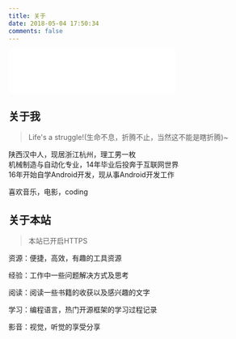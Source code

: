 ```yaml
---
title: 关于
date: 2018-05-04 17:50:34
comments: false
---
```


<iframe frameborder="no" border="0" marginwidth="0" marginheight="0" width=330 height=86 src="//music.163.com/outchain/player?type=2&id=453073161&auto=0&height=66"></iframe>

## 关于我

>Life's a struggle!(生命不息，折腾不止，当然这不能是瞎折腾)~

陕西汉中人，现居浙江杭州，理工男一枚  
机械制造与自动化专业，14年毕业后投奔于互联网世界  
16年开始自学Android开发，现从事Android开发工作  

喜欢音乐，电影，coding  

## 关于本站

> 本站已开启HTTPS

资源：便捷，高效，有趣的工具资源  

经验：工作中一些问题解决方式及思考  

阅读：阅读一些书籍的收获以及感兴趣的文字  

学习：编程语言，热门开源框架的学习过程记录  

影音：视觉，听觉的享受分享
